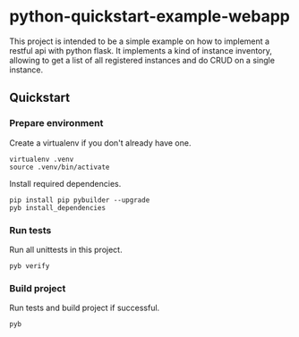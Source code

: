 # python-quickstart-example-webapp

This project is intended to be a simple example on how to implement a restful api with python flask.
It implements a kind of instance inventory, allowing to get a list of all registered instances and do CRUD on a single instance.

## Quickstart

### Prepare environment
Create a virtualenv if you don't already have one.
```
virtualenv .venv
source .venv/bin/activate
```

Install required dependencies.
 ```
pip install pip pybuilder --upgrade
pyb install_dependencies
```

### Run tests
Run all unittests in this project.
```
pyb verify
```

### Build project
Run tests and build project if successful.
```
pyb
```
